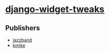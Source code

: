 # [django-widget-tweaks](https://pypi.org/project/django-widget-tweaks)



## Publishers
- [jazzband](https://pypi.org/user/jazzband)
- [kmike](https://pypi.org/user/kmike)

